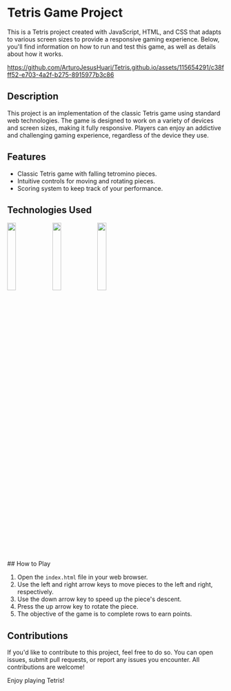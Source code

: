 # Tetris Game Project

This is a Tetris project created with JavaScript, HTML, and CSS that adapts to various screen sizes to provide a responsive gaming experience. Below, you'll find information on how to run and test this game, as well as details about how it works.



https://github.com/ArturoJesusHuari/Tetris.github.io/assets/115654291/c38fff52-e703-4a2f-b275-8915977b3c86



## Description

This project is an implementation of the classic Tetris game using standard web technologies. The game is designed to work on a variety of devices and screen sizes, making it fully responsive. Players can enjoy an addictive and challenging gaming experience, regardless of the device they use.

## Features

- Classic Tetris game with falling tetromino pieces.
- Intuitive controls for moving and rotating pieces.
- Scoring system to keep track of your performance.

## Technologies Used
<div>
    <img width="20%" height="20%" src="https://raw.githubusercontent.com/ArturoJesusHuari/Tetris.github.io/assets/115654291/82e57764-f99c-4d29-8498-c545c1593279"/>
    <img width="20%" height="20%" src="https://raw.githubusercontent.com/ArturoJesusHuari/Tetris.github.io/assets/115654291/d6a7b532-a69f-4066-b913-30d3f1e030eb"/>
    <img width="20%" height="20%" src="https://raw.githubusercontent.com/ArturoJesusHuari/Tetris.github.io/assets/115654291/0f2bb75a-58cd-40e5-ab7a-9d959b3fbf92"/>
</div>
## How to Play

1. Open the `index.html` file in your web browser.
2. Use the left and right arrow keys to move pieces to the left and right, respectively.
3. Use the down arrow key to speed up the piece's descent.
4. Press the up arrow key to rotate the piece.
5. The objective of the game is to complete rows to earn points.

## Contributions

If you'd like to contribute to this project, feel free to do so. You can open issues, submit pull requests, or report any issues you encounter. All contributions are welcome!

Enjoy playing Tetris!
